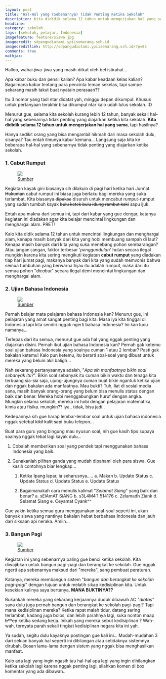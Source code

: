 ```yaml
---
layout: post
title: "Hal-Hal yang (Sebenarnya) Tidak Penting Ketika Sekolah"
description: Kita dididik selama 12 tahun untuk mengerjakan hal yang sama, namun hasilnya?
headline: 
category: sekolah
tags: [sekolah, pelajar, Indonesia]
imagefeature: feature/siswa.jpg
imagecredit: sdpangudiutami.ypiisemarang.sch.id
imagecreditlink: http://sdpangudiutami.ypiisemarang.sch.id/?p=83
comments: true
mathjax: 
---
```



Halloo, wahai jiwa-jiwa yang masih diikat oleh bel istirahat...

Apa kabar buku dan pensil kalian?
Apa kabar keadaan kelas kalian?
Bagaimana kabar tentang para pencinta teman sekelas, tapi sampe sekarang masih takut buat nyatain perasaan??

Itu 3 nomor yang tadi ntar dicatat yah, minggu depan dikumpul. Khusus untuk pertanyaan terakhir bisa dikumpul ntar kalo udah lulus sekolah. :D

Menurut gue, selama kita sekolah kurang lebih 12 tahun, banyak sekali hal-hal yang sebenarnya tidak penting yang diajarkan ketika kita sekolah. **Kita dididik selama 12 tahun untuk mengerjakan hal yang sama**, tapi hasilnya?

Hanya sedikit orang yang bisa mengambil hikmah dari masa sekolah dulu, sisanya? Tau entah ilmunya kabur kemana... Langsung saja kita ke beberapa hal-hal yang sebenarnya tidak penting yang diajarkan ketika sekolah.
 
### 1. Cabut Rumput ###

<figure>
	<a href="http://4.bp.blogspot.com/-qfiVBIbauII/VTJGxBi4-OI/AAAAAAAAAgM/ivy23iBNPbE/s1600/CIMG7075.JPG"><img src="http://4.bp.blogspot.com/-qfiVBIbauII/VTJGxBi4-OI/AAAAAAAAAgM/ivy23iBNPbE/s1600/CIMG7075.JPG"></a>
	<figcaption><a href="http://dander4adiwiyata.blogspot.co.id/2015/04/pembiasaan-sayang-lingkungan.html" target="_blank">Sumber</a></figcaption>
</figure>

Kegiatan kayak gini biasanya sih dilakuin di pagi hari ketika hari Jum'at. ~~Hukuman~~ cabut rumput ini biasa juga berlaku bagi mereka yang suka terlambat. Kita biasanya ~~dipaksa~~ disuruh untuk mencabut rumput-rumput yang sudah tumbuh kayak ~~bulu ketek bulu idung rambut kaki~~ sapu ijuk.

Entah apa makna dari semua ini, tapi dari kabar yang gue dengar, katanya kegiatan ini diadakan agar kita belajar mencintai lingkungan dan menghargai alam. PRET!

Kalo kita didik selama 12 tahun untuk mencintai lingkungan dan menghargai alam, kenapa masih banyak dari kita yang hobi membuang sampah di laut? Kenapa masih banyak dari kita yang suka menebang pohon sembarangan? Atau jangan-jangan, faktor terbesar '*penggundulan*' hutan secara ilegal mungkin karena kita sering mengikuti kegiatan **cabut rumput** yang diadakan tiap hari jumat pagi, makanya banyak dari kita yang sudah memvonis bahwa semua tumbuhan yang berwarna hijau itu adalah rumput, maka dari itu semua pohon "*dicabut*" secara ilegal demi mencintai lingkungan dan menghargai alam.
 
 
### 2. Ujian Bahasa Indonesia ###

<figure>
	<a href="https://musikgelombangotak.files.wordpress.com/2014/10/terapi-penghilang-ngantuk.jpg"><img src="https://musikgelombangotak.files.wordpress.com/2014/10/terapi-penghilang-ngantuk.jpg"></a>
	<figcaption><a href="https://musikgelombangotak.wordpress.com/2014/10/20/luar-biasa-terapi-otak-penghilang-ngantuk-saat-belajar/" target="_blank">Sumber</a></figcaption>
</figure>

Pernah belajar mata pelajaran bahasa Indonesia kan?
Menurut gue, ini pelajaran yang amat sangat penting bagi kita. Masa iya kita tinggal di Indonesia tapi kita sendiri nggak ngerti bahasa Indonesia? Ini kan lucu namanya...

Terlepas dari itu semua, menurut gue ada hal yang nggak penting yang diajarkan disini. Pernah ikut ujian bahasa Indonesia kan? Pernah gak ketemu soal ujian bahasa Indonesia yang soalnya cuman 1 atau 2 lembar? Pasti gak bakalan ketemu! Kalo pun ketemu, itu berarti soal-soal yang dibuat untuk mereka yang belum akil baligh... 

Nah sekarang pertanyaannya adalah, "*Apa sih manfaatnya bikin soal sebanyak itu?*". Bikin soal sebanyak itu cuman bikin waktu dan tenaga kita terbuang sia-sia saja, ujung-ujungnya cuman buat bikin ngantuk ketika ujian dan nggak bakalan ada manfaatnya. Mau bukti? Tuh, liat di sosial media sana, masih banyak orang-orang yang belum bisa menulis status dengan baik dan benar. Mereka hobi menggabungkan huruf dengan angka. Mungkin selama sekolah, mereka ini hobi dengan pelajaran matematika, kimia atau fisika. mungkin?? iya.. ~~tidak~~, bisa jadi..
 
Kedepannya sih gue harap lembar-lembar soal untuk ujian bahasa indonesia nggak setebal ~~kikil kulit sapi~~ buku telepon...

Buat para guru yang bingung mau nyusun soal, nih gue kasih tips supaya soalnya nggak tebal lagi kayak dulu...

1. Cobalah memberikan soal yang pendek tapi menggunakan bahasa Indonesia yang baik.
2. Gunakanlah pilihan ganda yang mudah dipahami oleh para siswa. Gue kasih contohnya biar lengkap...
 

	1. Ketika Ipang lapar, ia seharusnya.....
		a. Makan
		b. Update Status
		c. Update Status
		d. Update Status
		e. Update Status
	
	2. Bagaimanakah cara menulis kalimat "*Selamat Siang*" yang baik dan benar?	
		a. sElAmAT SiANG
		b. s3L4M4T 514176
		c. Zelamadh  Ziank
		d. Selamat Siang
		e. Ceyamat Cyank^^

Gue yakin ketika semua guru menggunakan soal-soal seperti ini, akan banyak siswa yang nantinya bakalan hebat berbahasa Indonesia dan jauh dari siksaan api neraka. Amiin...

### 3. Bangun Pagi ###

<figure>
	<a href="http://www.youthmanual.com/assets/file_uploaded/editor/1459849119-2012-03-02.jpg"><img src="http://www.youthmanual.com/assets/file_uploaded/editor/1459849119-2012-03-02.jpg"></a>
	<figcaption><a href="http://www.youthmanual.com/post/sudut-pandang/ask-the-teamdi-kelas-kamu-duduknya-di-mana-sih" target="_blank">Sumber</a></figcaption>
</figure>

Kegiatan ini yang sebenarnya paling gue benci ketika sekolah. Kita diwajibkan untuk bangun pagi-pagi dan berangkat ke sekolah. Gue nggak ngerti apa sebenarnya maksud dari "mereka", sang pembuat peraturan. 

Katanya, mereka membangun sistem "*bangun dan berangkat ke sekolah pagi-pagi*" dengan tujuan  untuk melatih sikap kedisiplinan kita. Untuk kesekian kalinya saya bertanya, **MANA BUKTINYA??**

Bukankah mereka yang sekarang kerjaannya duduk dibawah AC "*diatas*" sana dulu juga pernah bangun dan berangkat ke sekolah pagi-pagi? Tapi mana kedisiplinan mereka? Ketika rapat malah tidur, datang sering terlambat, kadang juga bolos, dan lebih parahnya lagi, suka nonton maap ~~b**ep~~  ketika sedang kerja. Inikah yang mereka sebut kedisiplinan ? Wah-wah, ternyata parah sekali tingkat kedisiplinan negara kita ini yah.

Ya sudah, segitu dulu kayaknya postingan gue kali ini... Mudah-mudahan 3 dari sekian banyak hal seperti ini dihilangan atau setidaknya sistemnya dirubah. Bosan lama-lama dengan sistem yang nggak bisa menghasilkan manfaat.
 
Kalo ada lagi yang ingin ngasih tau hal-hal apa lagi yang ingin dihilangkan ketika sekolah lagi karena nggak penting lagi, silahkan komen di box komentar yang ada dibawah..